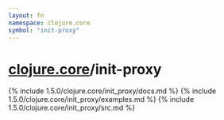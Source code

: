 ```yaml
---
layout: fn
namespace: clojure.core
symbol: "init-proxy"
---
```


# [clojure.core](../)/init-proxy

{% include 1.5.0/clojure.core/init_proxy/docs.md %}
{% include 1.5.0/clojure.core/init_proxy/examples.md %}
{% include 1.5.0/clojure.core/init_proxy/src.md %}

